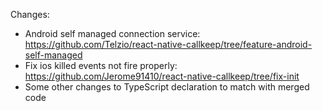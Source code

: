 Changes:
- Android self managed connection service: https://github.com/Telzio/react-native-callkeep/tree/feature-android-self-managed
- Fix ios killed events not fire properly: https://github.com/Jerome91410/react-native-callkeep/tree/fix-init
- Some other changes to TypeScript declaration to match with merged code
